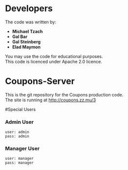 # Developers
The code was written by:
- <b>Michael Tzach</b>
- <b>Gal Bar</b>
- <b>Gal Steinberg</b>
- <b>Elad Maymon</b>

You may use the code for educational purposes.<br>
This code is licenced under Apache 2.0 licence.

# Coupons-Server

This is the git repository for the Coupons production code.<br>
The site is running at http://coupons.zz.mu/3

#Special Users

### Admin User
    user: admin
    pass: admin

### Manager User
    user: manager
    pass: manager
